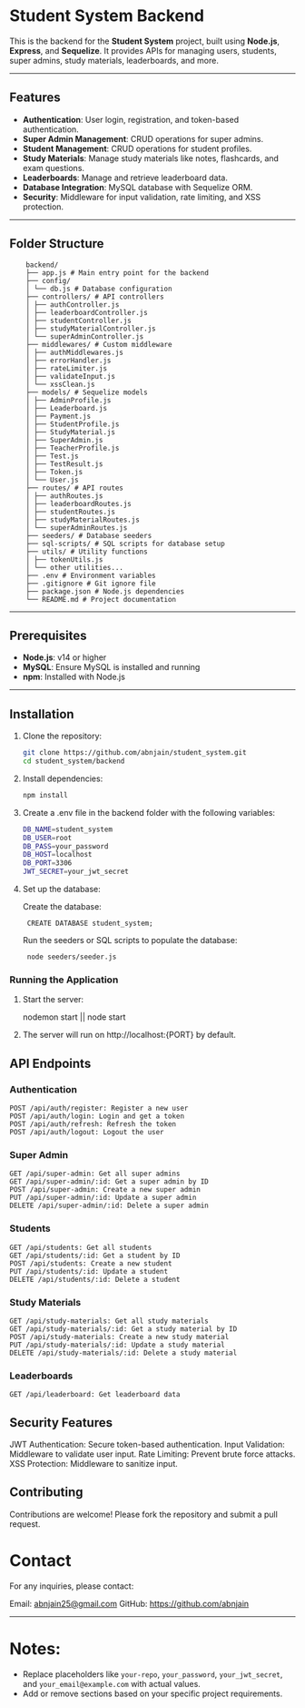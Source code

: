 # Student System Backend

This is the backend for the **Student System** project, built using **Node.js**, **Express**, and **Sequelize**. It provides APIs for managing users, students, super admins, study materials, leaderboards, and more.

---

## Features

- **Authentication**: User login, registration, and token-based authentication.
- **Super Admin Management**: CRUD operations for super admins.
- **Student Management**: CRUD operations for student profiles.
- **Study Materials**: Manage study materials like notes, flashcards, and exam questions.
- **Leaderboards**: Manage and retrieve leaderboard data.
- **Database Integration**: MySQL database with Sequelize ORM.
- **Security**: Middleware for input validation, rate limiting, and XSS protection.

---

## Folder Structure
        backend/ 
        ├── app.js # Main entry point for the backend 
        ├── config/ 
        │ └── db.js # Database configuration 
        ├── controllers/ # API controllers 
        │ ├── authController.js 
        │ ├── leaderboardController.js 
        │ ├── studentController.js 
        │ ├── studyMaterialController.js 
        │ └── superAdminController.js 
        ├── middlewares/ # Custom middleware 
        │ ├── authMiddlewares.js 
        │ ├── errorHandler.js 
        │ ├── rateLimiter.js 
        │ ├── validateInput.js 
        │ └── xssClean.js 
        ├── models/ # Sequelize models 
        │ ├── AdminProfile.js 
        │ ├── Leaderboard.js 
        │ ├── Payment.js 
        │ ├── StudentProfile.js 
        │ ├── StudyMaterial.js 
        │ ├── SuperAdmin.js 
        │ ├── TeacherProfile.js 
        │ ├── Test.js 
        │ ├── TestResult.js 
        │ ├── Token.js 
        │ └── User.js 
        ├── routes/ # API routes 
        │ ├── authRoutes.js 
        │ ├── leaderboardRoutes.js 
        │ ├── studentRoutes.js 
        │ ├── studyMaterialRoutes.js 
        │ └── superAdminRoutes.js 
        ├── seeders/ # Database seeders 
        ├── sql-scripts/ # SQL scripts for database setup 
        ├── utils/ # Utility functions 
        │ ├── tokenUtils.js 
        │ └── other utilities... 
        ├── .env # Environment variables 
        ├── .gitignore # Git ignore file 
        ├── package.json # Node.js dependencies 
        └── README.md # Project documentation

---

## Prerequisites

- **Node.js**: v14 or higher
- **MySQL**: Ensure MySQL is installed and running
- **npm**: Installed with Node.js

---

## Installation

1. Clone the repository:

   ```bash
   git clone https://github.com/abnjain/student_system.git
   cd student_system/backend
2. Install dependencies:
    ```bash
    npm install

3. Create a .env file in the backend folder with the following variables:
    ```bash
    DB_NAME=student_system
    DB_USER=root
    DB_PASS=your_password
    DB_HOST=localhost
    DB_PORT=3306
    JWT_SECRET=your_jwt_secret

4. Set up the database:

    Create the database:

        CREATE DATABASE student_system;

    Run the seeders or SQL scripts to populate the database:

        node seeders/seeder.js


### Running the Application

1. Start the server:

    nodemon start || node start

2. The server will run on http://localhost:{PORT} by default.

## API Endpoints

### Authentication
    POST /api/auth/register: Register a new user
    POST /api/auth/login: Login and get a token
    POST /api/auth/refresh: Refresh the token
    POST /api/auth/logout: Logout the user

### Super Admin
    GET /api/super-admin: Get all super admins
    GET /api/super-admin/:id: Get a super admin by ID
    POST /api/super-admin: Create a new super admin
    PUT /api/super-admin/:id: Update a super admin
    DELETE /api/super-admin/:id: Delete a super admin

### Students
    GET /api/students: Get all students
    GET /api/students/:id: Get a student by ID
    POST /api/students: Create a new student
    PUT /api/students/:id: Update a student
    DELETE /api/students/:id: Delete a student

### Study Materials
    GET /api/study-materials: Get all study materials
    GET /api/study-materials/:id: Get a study material by ID
    POST /api/study-materials: Create a new study material
    PUT /api/study-materials/:id: Update a study material
    DELETE /api/study-materials/:id: Delete a study material

### Leaderboards
    GET /api/leaderboard: Get leaderboard data

## Security Features

JWT Authentication: Secure token-based authentication.
Input Validation: Middleware to validate user input.
Rate Limiting: Prevent brute force attacks.
XSS Protection: Middleware to sanitize input.

## Contributing
Contributions are welcome! Please fork the repository and submit a pull request.

# Contact
For any inquiries, please contact:

Email: abnjain25@gmail.com
GitHub: https://github.com/abnjain

---

# Notes:
- Replace placeholders like `your-repo`, `your_password`, `your_jwt_secret`, and `your_email@example.com` with actual values.
- Add or remove sections based on your specific project requirements.
